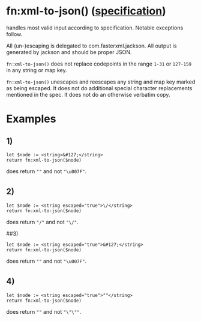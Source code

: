 # fn:xml-to-json() ([specification](https://www.w3.org/TR/xpath-functions-31/#func-xml-to-json"))
handles most valid input according to specification. Notable exceptions follow.

All (un-)escaping is delegated to com.fasterxml.jackson. All output is generated by jackson
and should be proper JSON.

`fn:xml-to-json()` does not replace codepoints in the range `1-31` or `127-159` in any string or map key.

`fn:xml-to-json()` unescapes and reescapes any string and map key marked as being escaped.
It does not do additional special character replacements mentioned in the spec.
It does not do an otherwise verbatim copy.

# Examples
## 1)
```xquery
let $node := <string>&#127;</string>
return fn:xml-to-json($node)
```
does return `""` and not `"\u007F"`.

## 2)
```xquery
let $node := <string escaped="true">\/</string>
return fn:xml-to-json($node)
```
does return `"/"` and not `"\/"`.

##3)
```xquery
let $node := <string escaped="true">&#127;</string>
return fn:xml-to-json($node)
```
does return `""` and not `"\u007F"`.

## 4)
```xquery
let $node := <string escaped="true">""</string>
return fn:xml-to-json($node)
```
does return `""` and not `"\"\""`.

